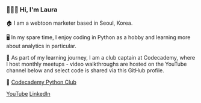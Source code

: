 ### 👱‍♀️👋 Hi, I'm Laura 

🏠 I am a webtoon marketer based in Seoul, Korea. 

🖥️ In my spare time, I enjoy coding in Python as a hobby and learning more about analytics in particular. 

🤝 As part of my learning journey, I am a club captain at Codecademy, where I host monthly meetups - video walkthroughs are hosted on the YouTube channel below and select code is shared via this GitHub profile.  

🐍 [Codecademy Python Club](https://community.codecademy.com/c/python-club/)


[YouTube](https://www.youtube.com/channel/UCyAqZBaUeQkZTLIZOd2JHSQ) 
[LinkedIn](https://www.linkedin.com/in/lauranikulski/) 

